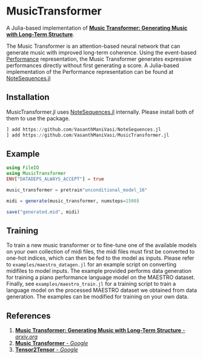 # MusicTransformer

A Julia-based implementation of [**Music Transformer: Generating Music with Long-Term Structure**](https://arxiv.org/abs/1809.04281).

The Music Transformer is an attention-based neural network that can generate music with improved long-term coherence. Using the event-based [Performance](https://arxiv.org/abs/1808.03715) representation, the Music Transformer generates expressive performances directly without first generating a score. A Julia-based implementation of the Performance representation can be found at [NoteSequences.jl](https://github.com/VasanthManiVasi/NoteSequences.jl)

## Installation

MusicTransformer.jl uses [NoteSequences.jl](https://github.com/VasanthManiVasi/NoteSequences.jl) internally. Please install both of them to use the package.

```julia
] add https://github.com/VasanthManiVasi/NoteSequences.jl
] add https://github.com/VasanthManiVasi/MusicTransformer.jl
```

## Example

```julia
using FileIO
using MusicTransformer
ENV["DATADEPS_ALWAYS_ACCEPT"] = true

music_transformer = pretrain"unconditional_model_16"

midi = generate(music_transformer, numsteps=1500)

save("generated.mid", midi)
```

## Training

To train a new music transformer or to fine-tune one of the available models on your own collection of midi files, the midi files must first be converted to one-hot indices, which can then be fed to the model as inputs. Please refer to `examples/maestro_datagen.jl` for an example script on converting midifiles to model inputs. The example provided performs data generation for training a piano performance language model on the MAESTRO dataset.
Finally, see `examples/maestro_train.jl` for a training script to train a language model on the processed MAESTRO dataset we obtained from data generation. The examples can be modified for training on your own data.

## References

1. [**Music Transformer: Generating Music with Long-Term Structure** - _arxiv.org_](https://arxiv.org/abs/1809.04281)
2. [**Music Transformer** - _Google_](https://magenta.tensorflow.org/music-transformer)
3. [**Tensor2Tensor** - _Google_](https://github.com/tensorflow/tensor2tensor)
